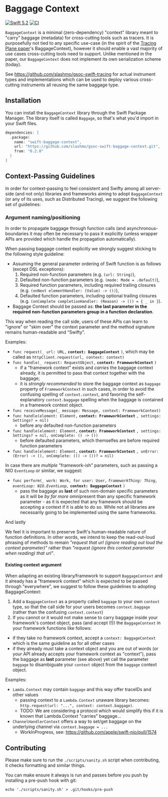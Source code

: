 # Baggage Context

[![Swift 5.2](https://img.shields.io/badge/Swift-5.2-ED523F.svg?style=flat)](https://swift.org/download/)
[![CI](https://github.com/slashmo/gsoc-swift-baggage-context/workflows/CI/badge.svg)](https://github.com/slashmo/gsoc-swift-baggage-context/actions?query=workflow%3ACI)

`BaggageContext` is a minimal (zero-dependency) "context" library meant to "carry" baggage (metadata) for cross-cutting tools such as tracers.
It is purposefully not tied to any specific use-case (in the spirit of the [Tracing Plane paper](https://cs.brown.edu/~jcmace/papers/mace18universal.pdf)'s BaggageContext), however it should enable a vast majority of use cases cross-cutting tools need to support. Unlike mentioned in the paper, our `BaggageContext` does not implement its own serialization scheme (today).

See https://github.com/slashmo/gsoc-swift-tracing for actual instrument types and implementations which can be used to deploy various cross-cutting instruments all reusing the same baggage type.

## Installation

You can install the `BaggageContext` library through the Swift Package Manager. The library itself is called `Baggage`, so that's what you'd import in your Swift files.

```swift
dependencies: [
  .package(
    name: "swift-baggage-context",
    url: "https://github.com/slashmo/gsoc-swift-baggage-context.git",
    from: "0.2.0"
  )
]
```

## Context-Passing Guidelines

In order for context-passing to feel consistent and Swifty among all server-side (and not only) libraries and frameworks
aiming to adopt `BaggageContext` (or any of its uses, such as Distributed Tracing), we suggest the following set of guidelines:

### Argument naming/positioning

In order to propagate baggage through function calls (and asynchronous-boundaries it may often be necessary to pass it explicitly (unless wrapper APIs are provided which handle the propagation automatically).

When passing baggage context explicitly we strongly suggest sticking to the following style guideline:

- Assuming the general parameter ordering of Swift function is as follows (except DSL exceptions):
  1. Required non-function parameters (e.g. `(url: String)`),
  2. Defaulted non-function parameters (e.g. `(mode: Mode = .default)`),
  3. Required function parameters, including required trailing closures (e.g. `(onNext elementHandler: (Value) -> ())`),
  4. Defaulted function parameters, including optional trailing closures (e.g. `(onComplete completionHandler: (Reason) -> ()) = { _ in }`).
- Baggage Context should be passed as: **the last parameter in the required non-function parameters group in a function declaration**.

This way when reading the call side, users of these APIs can learn to "ignore" or "skim over" the context parameter and the method signature remains human-readable and “Swifty”.

Examples:

- `func request(_ url: URL,` **`context: BaggageContext`** `)`, which may be called as `httpClient.request(url, context: context)`
- `func handle(_ request: RequestObject,` **`context: FrameworkContext`** `)`
  - if a "framework context" exists and _carries_ the baggage context already, it is permitted to pass that context together with the baggage;
  - it is _strongly recommended_ to store the baggage context as `baggage` property of `FrameworkContext` in such cases, in order to avoid the confusing spelling of `context.context`, and favoring the self-explanatory `context.baggage` spelling when the baggage is contained in a framework context object.
- `func receiveMessage(_ message: Message, context: FrameworkContext)`
- `func handle(element: Element,` **`context: FrameworkContext`** `, settings: Settings? = nil)`
  - before any defaulted non-function parameters
- `func handle(element: Element,` **`context: FrameworkContext`** `, settings: Settings? = nil, onComplete: () -> ())`
  - before defaulted parameters, which themselfes are before required function parameters
- `func handle(element: Element,` **`context: FrameworkContext`** `, onError: (Error) -> (), onComplete: (() -> ())? = nil)`

In case there are _multiple_ "framework-ish" parameters, such as passing a NIO `EventLoop` or similar, we suggest:

- `func perform(_ work: Work, for user: User,` _`frameworkThing: Thing, eventLoop: NIO.EventLoop,`_ **`context: BaggageContext`** `)`
  - pass the baggage as **last** of such non-domain specific parameters as it will be _by far more_ omnipresent than any specific framework parameter - as it is expected that any framework should be accepting a context if it is able to do so. While not all libraries are necessarily going to be implemented using the same frameworks.

And lastly

We feel it is important to preserve Swift's human-readable nature of function definitions. In other words, we intend to keep the read-out-loud phrasing of methods to remain _"request that url (ignore reading out loud the context parameter)"_ rather than _"request (ignore this context parameter when reading) that url"_.


#### Existing context argument

When adapting an existing library/framework to support `BaggageContext` and it already has a "framework context" which is expected to be passed through "everywhere", we suggest to follow these guidelines to adopting BaggageContext:

1. Add a `BaggageContext` as a property called `baggage` to your own `context` type, so that the call side for your users becomes `context.baggage` (rather than the confusing `context.context`)
2. If you cannot or it would not make sense to carry baggage inside your framework's context object, pass (and accept (!)) the `BaggageContext` in your framework functions like follows:
  - if they take no framework context, accept a `context: BaggageContext` which is the same guideline as for all other cases
  - if they already _must_ take a context object and you are out of words (or your API already accepts your framework context as "context"), pass the baggage as **last** parameter (see above) yet call the parameter `baggage` to disambiguate your `context` object from the `baggage` context object.

Examples:

- `Lamda.Context` may contain `baggage` and this way offer traceIDs and other values
  - passing context to a `Lambda.Context` unaware library becomes: `http.request(url: "...", context: context.baggage)`.
  - TODO: We are considering a protocol which would simplify this if it is known that Lambda.Context "carries" baggage...
- `ChannelHandlerContext` offers a way to set/get baggage on the underlying channel via `context.baggage = ...`
  - WorkInProgress, see: https://github.com/apple/swift-nio/pull/1574


## Contributing

Please make sure to run the `./scripts/sanity.sh` script when contributing, it checks formatting and similar things.

You can make ensure it always is run and passes before you push by installing a pre-push hook with git:

```
echo './scripts/sanity.sh' > .git/hooks/pre-push
```
